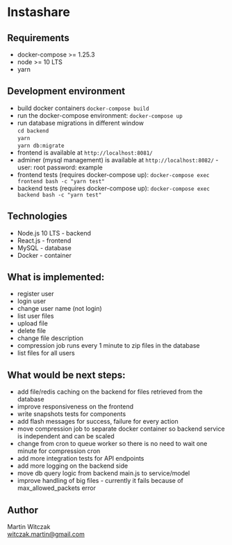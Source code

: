 # Instashare

## Requirements
- docker-compose >= 1.25.3
- node >= 10 LTS
- yarn 

## Development environment
- build docker containers `docker-compose build`
- run the docker-compose environment: `docker-compose up`
- run database migrations in different window  
`cd backend`  
`yarn`  
`yarn db:migrate`
- frontend is available at `http://localhost:8081/`
- adminer (mysql management) is available at `http://localhost:8082/` - user: root password: example
- frontend tests (requires docker-compose up): `docker-compose exec frontend bash -c "yarn test"`
- backend tests (requires docker-compose up): `docker-compose exec backend bash -c "yarn test"`

## Technologies
- Node.js 10 LTS - backend
- React.js - frontend
- MySQL - database
- Docker - container

## What is implemented:
- register user
- login user
- change user name (not login)
- list user files
- upload file
- delete file
- change file description
- compression job runs every 1 minute to zip files in the database
- list files for all users

## What would be next steps:
- add file/redis caching on the backend for files retrieved from the database
- improve responsiveness on the frontend
- write snapshots tests for components
- add flash messages for success, failure for every action
- move compression job to separate docker container so backend service is independent and can be scaled
- change from cron to queue worker so there is no need to wait one minute for compression cron
- add more integration tests for API endpoints
- add more logging on the backend side
- move db query logic from backend main.js to service/model
- improve handling of big files - currently it fails because of max_allowed_packets error

## Author
Martin Witczak  
witczak.martin@gmail.com